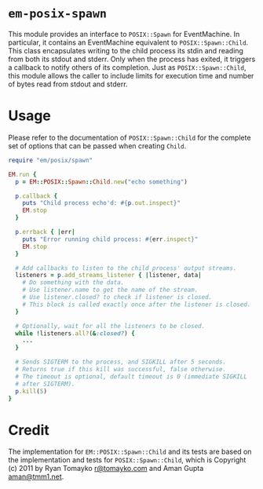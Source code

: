 # `em-posix-spawn`

This module provides an interface to `POSIX::Spawn` for EventMachine. In
particular, it contains an EventMachine equivalent to `POSIX::Spawn::Child`.
This class encapsulates writing to the child process its stdin and reading from
both its stdout and stderr. Only when the process has exited, it triggers a
callback to notify others of its completion. Just as `POSIX::Spawn::Child`,
this module allows the caller to include limits for execution time and number
of bytes read from stdout and stderr.

# Usage

Please refer to the documentation of `POSIX::Spawn::Child` for the complete set
of options that can be passed when creating `Child`.

```ruby
require "em/posix/spawn"

EM.run {
  p = EM::POSIX::Spawn::Child.new("echo something")

  p.callback {
    puts "Child process echo'd: #{p.out.inspect}"
    EM.stop
  }

  p.errback { |err|
    puts "Error running child process: #{err.inspect}"
    EM.stop
  }

  # Add callbacks to listen to the child process' output streams.
  listeners = p.add_streams_listener { |listener, data|
    # Do something with the data.
    # Use listener.name to get the name of the stream.
    # Use listener.closed? to check if listener is closed.
    # This block is called exactly once after the listener is closed.
  }

  # Optionally, wait for all the listeners to be closed.
  while !listeners.all?(&:closed?) {
    ...
  }

  # Sends SIGTERM to the process, and SIGKILL after 5 seconds.
  # Returns true if this kill was successful, false otherwise.
  # The timeout is optional, default timeout is 0 (immediate SIGKILL
  # after SIGTERM).
  p.kill(5)
}
```

# Credit

The implementation for `EM::POSIX::Spawn::Child` and its tests are based on the
implementation and tests for `POSIX::Spawn::Child`, which is Copyright (c) 2011
by Ryan Tomayko <r@tomayko.com> and Aman Gupta <aman@tmm1.net>.
